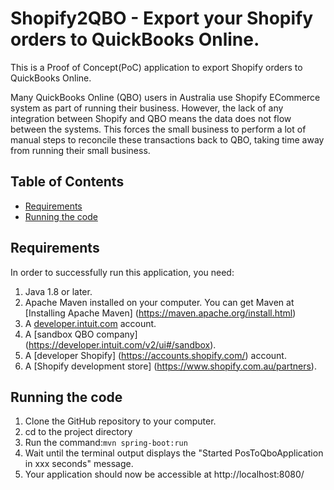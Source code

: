# Shopify2QBO - Export your Shopify orders to QuickBooks Online.

This is a Proof of Concept(PoC) application to export Shopify orders to QuickBooks Online.

Many QuickBooks Online (QBO) users in Australia use Shopify ECommerce system as part of running their business. However, the lack of any integration between Shopify and QBO means the data does not flow between the systems. This forces the small business to perform a lot of manual steps to reconcile these transactions back to QBO, taking time away from running their small business.

## Table of Contents

* [Requirements](#requirements)
* [Running the code](#running-the-code)

## Requirements

In order to successfully run this application, you need:

1. Java 1.8 or later.
2. Apache Maven installed on your computer. You can get Maven at [Installing Apache Maven] (https://maven.apache.org/install.html)
3. A [developer.intuit.com](http://developer.intuit.com) account.
4. A [sandbox QBO company] (https://developer.intuit.com/v2/ui#/sandbox).
5. A [developer Shopify] (https://accounts.shopify.com/) account.
6. A [Shopify development store] (https://www.shopify.com.au/partners).

## Running the code

1. Clone the GitHub repository to your computer.
2. cd to the project directory</li>
3. Run the command:`mvn spring-boot:run`
4. Wait until the terminal output displays the "Started PosToQboApplication in xxx seconds" message.
5. Your application should now be accessible at http://localhost:8080/ 
